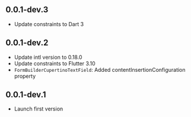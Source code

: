 ## 0.0.1-dev.3

* Update constraints to Dart 3

## 0.0.1-dev.2

* Update intl version to 0.18.0
* Update constraints to Flutter 3.10
* `FormBuilderCupertinoTextField`: Added contentInsertionConfiguration property

## 0.0.1-dev.1

* Launch first version
